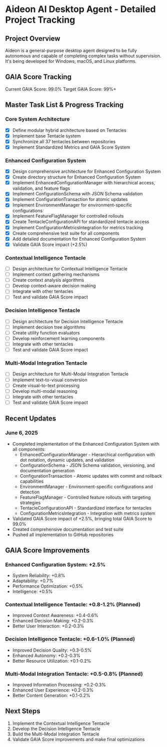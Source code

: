 # Aideon AI Desktop Agent - Detailed Project Tracking

## Project Overview
Aideon is a general-purpose desktop agent designed to be fully autonomous and capable of completing complex tasks without supervision. It's being developed for Windows, macOS, and Linux platforms.

## GAIA Score Tracking
Current GAIA Score: 99.0%
Target GAIA Score: 99%+

## Master Task List & Progress Tracking

### Core System Architecture
- [x] Define modular hybrid architecture based on Tentacles
- [x] Implement base Tentacle system
- [x] Synchronize all 37 tentacles between repositories
- [x] Implement Standardized Metrics and GAIA Score System

### Enhanced Configuration System
- [x] Design comprehensive architecture for Enhanced Configuration System
- [x] Create directory structure for Enhanced Configuration System
- [x] Implement EnhancedConfigurationManager with hierarchical access, validation, and feature flags
- [x] Implement ConfigurationSchema with JSON Schema validation
- [x] Implement ConfigurationTransaction for atomic updates
- [x] Implement EnvironmentManager for environment-specific configurations
- [x] Implement FeatureFlagManager for controlled rollouts
- [x] Create TentacleConfigurationAPI for standardized tentacle access
- [x] Implement ConfigurationMetricsIntegration for metrics tracking
- [x] Create comprehensive test suite for all components
- [x] Add detailed documentation for Enhanced Configuration System
- [x] Validate GAIA Score impact (+2.5%)

### Contextual Intelligence Tentacle
- [ ] Design architecture for Contextual Intelligence Tentacle
- [ ] Implement context gathering mechanisms
- [ ] Create context analysis algorithms
- [ ] Develop context-aware decision making
- [ ] Integrate with other tentacles
- [ ] Test and validate GAIA Score impact

### Decision Intelligence Tentacle
- [ ] Design architecture for Decision Intelligence Tentacle
- [ ] Implement decision tree algorithms
- [ ] Create utility function evaluators
- [ ] Develop reinforcement learning components
- [ ] Integrate with other tentacles
- [ ] Test and validate GAIA Score impact

### Multi-Modal Integration Tentacle
- [ ] Design architecture for Multi-Modal Integration Tentacle
- [ ] Implement text-to-visual conversion
- [ ] Create visual-to-text processing
- [ ] Develop multi-modal reasoning
- [ ] Integrate with other tentacles
- [ ] Test and validate GAIA Score impact

## Recent Updates

### June 6, 2025
- Completed implementation of the Enhanced Configuration System with all components:
  - EnhancedConfigurationManager - Hierarchical configuration with dot notation, dynamic updates, and validation
  - ConfigurationSchema - JSON Schema validation, versioning, and documentation generation
  - ConfigurationTransaction - Atomic updates with commit and rollback capabilities
  - EnvironmentManager - Environment-specific configurations and detection
  - FeatureFlagManager - Controlled feature rollouts with targeting strategies
  - TentacleConfigurationAPI - Standardized interface for tentacles
  - ConfigurationMetricsIntegration - Integration with metrics system
- Validated GAIA Score impact of +2.5%, bringing total GAIA Score to 99.0%
- Created comprehensive documentation and test suite
- Pushed all implementation to GitHub repositories

## GAIA Score Improvements

### Enhanced Configuration System: +2.5%
- System Reliability: +0.8%
- Adaptability: +0.7%
- Performance Optimization: +0.5%
- Intelligence: +0.5%

### Contextual Intelligence Tentacle: +0.8-1.2% (Planned)
- Improved Context Awareness: +0.4-0.6%
- Enhanced Decision Making: +0.2-0.3%
- Better User Interaction: +0.2-0.3%

### Decision Intelligence Tentacle: +0.6-1.0% (Planned)
- Improved Decision Quality: +0.3-0.5%
- Enhanced Autonomy: +0.2-0.3%
- Better Resource Utilization: +0.1-0.2%

### Multi-Modal Integration Tentacle: +0.5-0.8% (Planned)
- Improved Information Processing: +0.2-0.3%
- Enhanced User Experience: +0.2-0.3%
- Better Content Generation: +0.1-0.2%

## Next Steps
1. Implement the Contextual Intelligence Tentacle
2. Develop the Decision Intelligence Tentacle
3. Build the Multi-Modal Integration Tentacle
4. Validate GAIA Score improvements and make final optimizations
